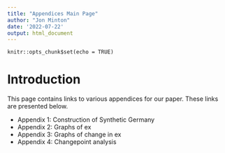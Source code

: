 ```yaml
---
title: "Appendices Main Page"
author: "Jon Minton"
date: '2022-07-22'
output: html_document
---
```


```{r setup, include=FALSE}
knitr::opts_chunk$set(echo = TRUE)
```

# Introduction

This page contains links to various appendices for our paper. These links are presented below. 

- Appendix 1: Construction of Synthetic Germany
- Appendix 2: Graphs of ex
- Appendix 3: Graphs of change in ex
- Appendix 4: Changepoint analysis
